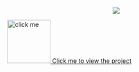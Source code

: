 <p align="center">
 <img src="https://capsule-render.vercel.app/api?type=waving&height=150&color=0c0a8a&text=Aditi,%20Portfolio%20Website&textBg=false&fontColor=ffebef&animation=fadeIn"/>
</p>
<p>
<a href="https://aditiiprasad.github.io/Aditi/">
  <img src="Aditi\images\photo.jpg" alt="click me" height="100"> Click me to view the project
</a>
</p>
